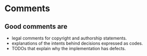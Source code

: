# Comments

## Good comments are
*   legal comments for copyright and authorship statements.
*   explanations of the intents behind decisions expressed as codes.
*   TODOs that explain why the implementation has defects.
